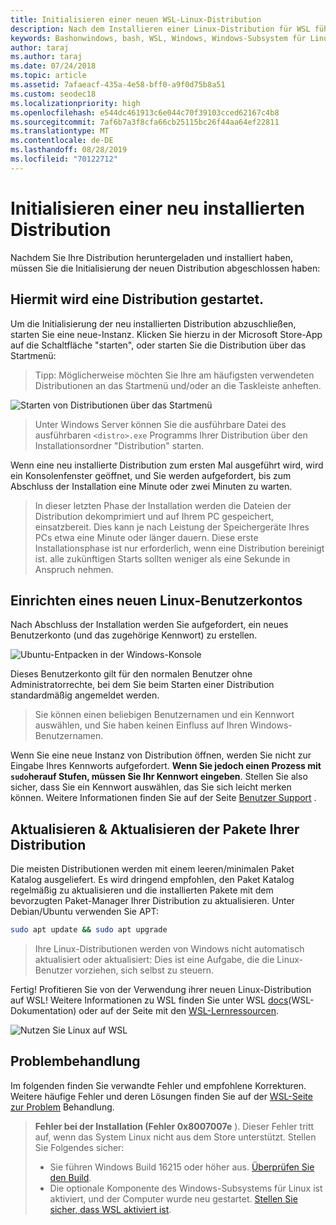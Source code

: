 ```yaml
---
title: Initialisieren einer neuen WSL-Linux-Distribution
description: Nach dem Installieren einer Linux-Distribution für WSL führen Sie die folgenden einfachen Schritte aus, um die Initialisierung abzuschließen.
keywords: Bashonwindows, bash, WSL, Windows, Windows-Subsystem für Linux, windowssubsystem, Ubuntu, Debian, SuSE, Windows 10
author: taraj
ms.author: taraj
ms.date: 07/24/2018
ms.topic: article
ms.assetid: 7afaeacf-435a-4e58-bff0-a9f0d75b8a51
ms.custom: seodec18
ms.localizationpriority: high
ms.openlocfilehash: e544dc461913c6e044c70f39103cced62167c4b8
ms.sourcegitcommit: 7af6b7a3f8cfa66cb25115bc26f44aa64ef22811
ms.translationtype: MT
ms.contentlocale: de-DE
ms.lasthandoff: 08/28/2019
ms.locfileid: "70122712"
---
```

# <a name="initializing-a-newly-installed-distro"></a>Initialisieren einer neu installierten Distribution
Nachdem Sie Ihre Distribution heruntergeladen und installiert haben, müssen Sie die Initialisierung der neuen Distribution abgeschlossen haben:

## <a name="launch-a-distro"></a>Hiermit wird eine Distribution gestartet.
Um die Initialisierung der neu installierten Distribution abzuschließen, starten Sie eine neue-Instanz. Klicken Sie hierzu in der Microsoft Store-App auf die Schaltfläche "starten", oder starten Sie die Distribution über das Startmenü:

> Tipp: Möglicherweise möchten Sie Ihre am häufigsten verwendeten Distributionen an das Startmenü und/oder an die Taskleiste anheften.

![Starten von Distributionen über das Startmenü](media/start-menu.png)

> Unter Windows Server können Sie die ausführbare Datei des ausführbaren `<distro>.exe` Programms Ihrer Distribution über den Installationsordner "Distribution" starten.

Wenn eine neu installierte Distribution zum ersten Mal ausgeführt wird, wird ein Konsolenfenster geöffnet, und Sie werden aufgefordert, bis zum Abschluss der Installation eine Minute oder zwei Minuten zu warten.

> In dieser letzten Phase der Installation werden die Dateien der Distribution dekomprimiert und auf Ihrem PC gespeichert, einsatzbereit. Dies kann je nach Leistung der Speichergeräte Ihres PCs etwa eine Minute oder länger dauern. Diese erste Installationsphase ist nur erforderlich, wenn eine Distribution bereinigt ist. alle zukünftigen Starts sollten weniger als eine Sekunde in Anspruch nehmen.

## <a name="setting-up-a-new-linux-user-account"></a>Einrichten eines neuen Linux-Benutzerkontos

Nach Abschluss der Installation werden Sie aufgefordert, ein neues Benutzerkonto (und das zugehörige Kennwort) zu erstellen. 

![Ubuntu-Entpacken in der Windows-Konsole](media/UbuntuInstall.png)

Dieses Benutzerkonto gilt für den normalen Benutzer ohne Administratorrechte, bei dem Sie beim Starten einer Distribution standardmäßig angemeldet werden.

> Sie können einen beliebigen Benutzernamen und ein Kennwort auswählen, und Sie haben keinen Einfluss auf Ihren Windows-Benutzernamen. 

Wenn Sie eine neue Instanz von Distribution öffnen, werden Sie nicht zur Eingabe Ihres Kennworts aufgefordert. **Wenn Sie jedoch einen Prozess mit `sudo`herauf Stufen, müssen Sie Ihr Kennwort eingeben**. Stellen Sie also sicher, dass Sie ein Kennwort auswählen, das Sie sich leicht merken können. Weitere Informationen finden Sie auf der Seite [Benutzer Support](user-support.md) .

## <a name="update--upgrade-your-distros-packages"></a>Aktualisieren & Aktualisieren der Pakete Ihrer Distribution

Die meisten Distributionen werden mit einem leeren/minimalen Paket Katalog ausgeliefert. Es wird dringend empfohlen, den Paket Katalog regelmäßig zu aktualisieren und die installierten Pakete mit dem bevorzugten Paket-Manager Ihrer Distribution zu aktualisieren. Unter Debian/Ubuntu verwenden Sie APT:

```bash
sudo apt update && sudo apt upgrade
```

> Ihre Linux-Distributionen werden von Windows nicht automatisch aktualisiert oder aktualisiert: Dies ist eine Aufgabe, die die Linux-Benutzer vorziehen, sich selbst zu steuern.

Fertig! Profitieren Sie von der Verwendung ihrer neuen Linux-Distribution auf WSL! Weitere Informationen zu WSL finden Sie unter WSL [docs](https://aka.ms/wsldocs)(WSL-Dokumentation) oder auf der Seite mit den [WSL-Lernressourcen](https://aka.ms/learnwsl).

![Nutzen Sie Linux auf WSL](media/linux-on-wsl.png)

## <a name="troubleshooting"></a>Problembehandlung

Im folgenden finden Sie verwandte Fehler und empfohlene Korrekturen. Weitere häufige Fehler und deren Lösungen finden Sie auf der [WSL-Seite zur Problem](troubleshooting.md) Behandlung.

> **Fehler bei der Installation (Fehler 0x8007007e** ). Dieser Fehler tritt auf, wenn das System Linux nicht aus dem Store unterstützt.  Stellen Sie Folgendes sicher:
> * Sie führen Windows Build 16215 oder höher aus. [Überprüfen Sie den Build](troubleshooting.md#check-your-build-number).
> * Die optionale Komponente des Windows-Subsystems für Linux ist aktiviert, und der Computer wurde neu gestartet.  [Stellen Sie sicher, dass WSL aktiviert ist](troubleshooting.md#confirm-wsl-is-enabled).
